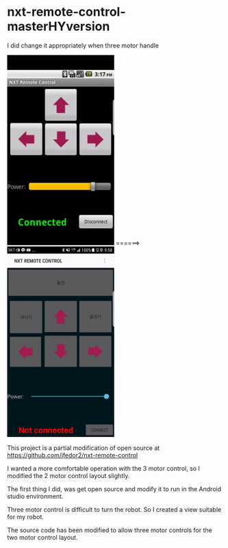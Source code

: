# nxt-remote-control-masterHYversion
I did change it appropriately when three motor handle



<p>
<img src="/app/src/main/res/drawable-forReadme/2.png"  width="250">
======>
<img src="/app/src/main/res/drawable-forReadme/1.png"  width="250">
</p>



This project is a partial modification of open source at https://github.com/jfedor2/nxt-remote-control

I wanted a more comfortable operation with the 3 motor control, so I modified the 2 motor control layout slightly.

The first thing I did, was get open source and modify it to run in the Android studio environment.

Three motor control is difficult to turn the robot. So I created a view suitable for my robot.

The source code has been modified to allow three motor controls for the two motor control layout.
